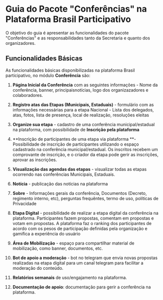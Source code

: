 # Guia do Pacote "Conferências" na Plataforma Brasil Participativo

O objetivo do guia é apresentar as funcionalidades do pacote "Conferências" e as responsabilidades tanto da Secretaria e quanto dos organizadores.

## Funcionalidades Básicas

As funcionalidades básicas disponibilizadas na plataforma Brasil participativo, no módulo **Conferência** são:

1. **Página Inicial da Conferência** com as seguintes informações - Nome da conferência, banner, principaisnotícias, logo dos organizazadores e colaboradores.

2. **Registro atas das Etapas (Municipais, Estaduais)** - formulário com as informações necessárias para a etapa Nacional - Lista dos delegados, atas, fotos, lista de presença, local de realização, resoluções eleitas

3. **Organize sua etapa** - cadastro de uma conferência municipal/estadual na plataforma, com possibilidade de **Inscrição pela plataforma**

4. **Inscrição de participantes de uma etapa via plataforma **- Possibilidade de inscrição de participantes utilizando o espaço cadastrado na conferência municipal/estadual. Os inscritos recebem um comprovante de inscrição, e o criador da etapa pode gerir as inscrições, aprovar as inscrições. 

5. **Visualização das agendas das etapas** - visualizar todas as etapas ocorrendo nas conferências Municipais, Estaduais.

6. **Notícia** - publicação das notícias na plataforma

7. **Sobre** - Informações gerais da conferência, Documentos (Decreto, regimento interno, etc), perguntas frequêntes, termo de uso, políticas de Privacidade

8. **Etapa Digital** -  possibilidade de realizar a etapa digital da conferência na plataforma. Participantes fazem propostas, comentam em propostas e votam em propostas. A plataforma faz o ranking dos participantes de acordo com os pesos de participação definidas pela organização e gamifica a experiência do usuário
9. **Área de Mobilização** - espaço para compartilhar material de mobilização, como banner, documentos, etc.

10. **Bot de apoio a moderação** - bot no telegram que envia novas propostas realizadas na etapa digital para um canal telegram para facilitar a moderação do conteúdo.

11. **Relatórios semanais** de uso/engajamento na plataforma.

12. **Documentação de apoio**: documentação para gerir a conferência na plataforma.





